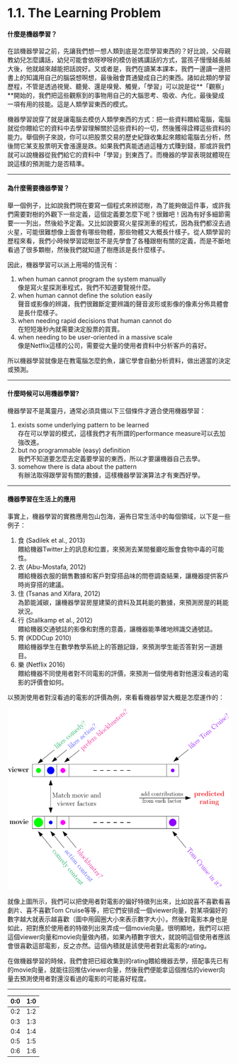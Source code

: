 # 1.1. The Learning Problem

#### **什麼是機器學習？**

在談機器學習之前，先讓我們想一想人類到底是怎麼學習東西的？好比說，父母親教幼兒怎麼講話，幼兒可能會依呀咿呀的模仿爸媽講話的方式，當孩子慢慢越長越大後，他就越來越能把話說好。又或者是，我們在讀某本課本，我們一邊讀一邊把書上的知識用自己的腦袋想啊想，最後融會貫通變成自己的東西。諸如此類的學習歷程，不管是透過視覺、聽覺、還是嗅覺、觸覺，「學習」可以說是從**「觀察」**開始的，我們把這些觀察到的事物用自己的大腦思考、吸收、內化，最後變成一項有用的技能。這是人類學習東西的模式。

機器學習說穿了就是讓電腦去模仿人類學東西的方式：把一些資料餵給電腦，電腦就從你餵給它的資料中去學習理解關於這些資料的一切，然後獲得詮釋這些資料的能力。舉個例子來說，你可以把股票交易的歷史紀錄收集起來餵給電腦去分析，然後問它某支股票明天會漲還是跌。如果我們真能透過這種方式賺到錢，那或許我們就可以說機器從我們給它的資料中「學習」到東西了。而機器的學習表現就體現在說這樣的預測能力是否精準。

---

#### **為什麼需要機器學習？**

舉一個例子，比如說我們現在要寫一個程式來辨認樹，為了能夠做這件事，或許我們需要對樹的外觀下一些定義，這個定義要怎麼下呢？很難吧！因為有好多細節需要一一列出，然後給予定義。又比如說要寫火星探測車的程式，因為我們都沒去過火星，可能很難想像上面會有哪些物體，那些物體又大概長什樣子。從人類學習的歷程來看，我們小時候學習認樹並不是先學會了各種跟樹有關的定義，而是不斷地看過了很多顆樹，然後我們就知道了樹應該是長什麼樣子。

因此，機器學習可以派上用場的情況有： 

1. when human cannot program the system manually  
像是寫火星探測車程式，我們不知道要覽視什麼。
2. when human cannot define the solution easily  
聲音或影像的辨識，我們很難斷定要辨識的聲音波形或影像的像素分佈具體會是長什麼樣子。
3. when needing rapid decisions that human cannot do  
在短短幾秒內就需要決定股票的買賣。
4. when needing to be user-oriented in a massive scale  
像是Netflix這樣的公司，需要從大量的使用者資料中分析客戶的喜好。

所以機器學習就像是在教電腦怎麼釣魚，讓它學會自動分析資料，做出適當的決定或預測。

---

#### **什麼時候可以用機器學習?**

機器學習不是萬靈丹，通常必須具備以下三個條件才適合使用機器學習：

1. exists some underlying pattern to be learned  
存在可以學習的模式，這樣我們才有所謂的performance measure可以去加強改進。
2. but no programmable (easy) definition  
我們不知道要怎麼去定義要學習的東西，所以才要讓機器自己去學。
3. somehow there is data about the pattern  
有辦法取得跟學習有關的數據，這樣機器學習演算法才有東西好學。

---

#### **機器學習在生活上的應用**
事實上，機器學習的實務應用包山包海，遍佈日常生活中的每個領域，以下是一些例子：

1. 食 (Sadilek et al., 2013)  
餵給機器Twitter上的訊息和位置，來預測去某間餐廳吃飯會食物中毒的可能性。
2. 衣 (Abu-Mostafa, 2012)  
餵給機器衣服的銷售數據和客戶對穿搭品味的問卷調查結果，讓機器提供客戶時尚穿搭的建議。
3. 住 (Tsanas and Xifara, 2012)  
為節能減碳，讓機器學習房屋建築的資料及其耗能的數據，來預測房屋的耗能狀況。
4. 行 (Stallkamp et al., 2012)  
餵給機器交通號誌的影像和對應的意義，讓機器能準確地辨識交通號誌。
5. 育 (KDDCup 2010)  
餵給機器學生在數學教學系統上的答題記錄，來預測學生能否答對另一道題目。
6. 樂 (Netflix 2016)  
餵給機器不同使用者對不同電影的評價，來預測一個使用者對他還沒看過的電影的評價會如何。

以預測使用者對沒看過的電影的評價為例，來看看機器學習大概是怎麼運作的：

![Example of video recommendation](video_recommendation_example.png)

就像上圖所示，我們可以把使用者對電影的偏好特徵列出來，比如說喜不喜歡看喜劇片、喜不喜歡Tom Cruise等等，把它們安排成一個viewer向量，對某項偏好的數字越大就表示越喜歡（圖中用圓圈大小來表示數字大小）。然後對電影本身也是如此，把對應於使用者的特徵列出來弄成一個movie向量。很明顯地，我們可以把這個viewer向量和movie向量做內積，如果內積數字很大，就說明這個使用者應該會很喜歡這部電影，反之亦然。這個內積就是該使用者對此電影的rating。

在做機器學習的時候，我們會把已經收集到的rating餵給機器去學，搭配事先已有的movie向量，就能往回推估viewer向量，然後我們便能拿這個推估的viewer向量去預測使用者對還沒看過的電影的可能喜好程度。

---


| 0:0 | 1:0 |
| -- | -- |
| 0:2 | 1:2 |
| 0:3 | 1:3 |
| 0:4 | 1:4 |
| 0:5 | 1:5 |
| 0:6 | 1:6 |
